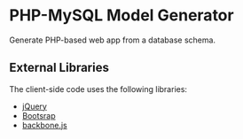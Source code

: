 PHP-MySQL Model Generator
=========================

Generate PHP-based web app from a database schema.

External Libraries
------------------

The client-side code uses the following libraries:
- [jQuery](jquery.com)
- [Bootsrap](http://getbootstrap.com/)
- [backbone.js](http://backbonejs.org)
